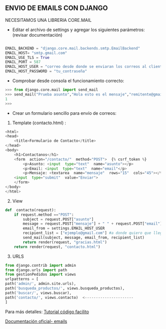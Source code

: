 ## **ENVIO DE EMAILS CON DJANGO**

NECESITAMOS UNA LIBRERIA CORE.MAIL
* Editar el archivo de settings y agregar los siguientes parámetros: (revisar documentación)
```python

EMAIL_BACKEND = "django.core.mail.backends.smtp.EmailBackend"
EMAIL_HOST= "smtp.gmail.com"
EMAIL_USE_TLS = True
EMAIL_PORT = 587
EMAIL_HOST_USER = "correo desde donde se enviaran los correos al cliente"
EMAIL_HOST_PASSWORD = "tu_contraseña"

```
* Comprobar desde consola el funcionamiento correcto:
```python
>>> from django.core.mail import send_mail
>>> send_mail("Prueba asunto","Hola esto es el mensaje","remitente@gmail.com",["destinatario@gmail.com"], fail_silently=False)
1
>>> 

```

* Crear un formulario sencillo para envío de correos:
1. Template (contacto.html) :
```python
<html>
<head>
	<title>Formulario de Contacto</title>
</head>
<body>
	<h1>Contactanos</h1>
	<form  action="/contacto/"  method="POST">  {% csrf_token %}
		<p>Asunto: <input  type="text"  name="asunto"></p>
		<p>Email: <input  type="text"  name="email"</p>
		<p>Mensaje: <textarea  name="mensaje"  rows="15"  cols="45"></textarea></p>
	<input  type="submit"  value="Enviar">
	</form>
</body>
</html>
```
2. View
```python
def  contacto(request):
	if request.method =="POST":
		subject = request.POST["asunto"]
		message = request.POST["mensaje"] + " " + request.POST["email"]
		email_from = settings.EMAIL_HOST_USER
		recipient_list = ["ejemplo@gmail.com"] #a donde quiero que lleguen los correos
		send_mail(subject, message, email_from, recipient_list)
		return render(request, "gracias.html")
	return render(request, "contacto.html")
```
3. URLS
```python
from django.contrib import admin
from django.urls import path
from gestionPedidos import views
urlpatterns = [
path('admin/', admin.site.urls),
path('busqueda_productos/', views.busqueda_productos),
path('buscar/', views.buscar),
path('contacto/', views.contacto)  <----------------------
]
```

Para más detalles: 
[Tutorial código facilito](https://codigofacilito.com/articulos/envio-correos-django)

[Documentación oficial- emails](https://docs.djangoproject.com/en/3.1/topics/email/)
